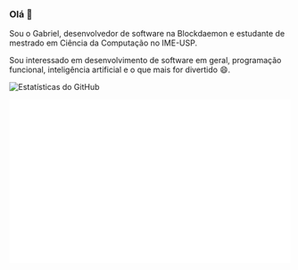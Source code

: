 ### Olá 👋

Sou o Gabriel, desenvolvedor de software na Blockdaemon e estudante de mestrado em Ciência da Computação no IME-USP.

Sou interessado em desenvolvimento de software em geral, programação funcional, inteligência artificial e o que mais for divertido 😄.

<!--
**GCrispino/GCrispino** is a ✨ _special_ ✨ repository because its `README.md` (this file) appears on your GitHub profile.

Here are some ideas to get you started:

- 🔭 I’m currently working on ...
- 🌱 I’m currently learning ...
- 👯 I’m looking to collaborate on ...
- 🤔 I’m looking for help with ...
- 💬 Ask me about ...
- 📫 How to reach me: ...
- 😄 Pronouns: ...
- ⚡ Fun fact: ...
-->
![Estatísticas do GitHub](https://github-readme-stats.vercel.app/api?username=gcrispino&show_icons=true&count_private=true)

![](https://github.com/GCrispino/github-stats/blob/master/generated/languages.svg)
